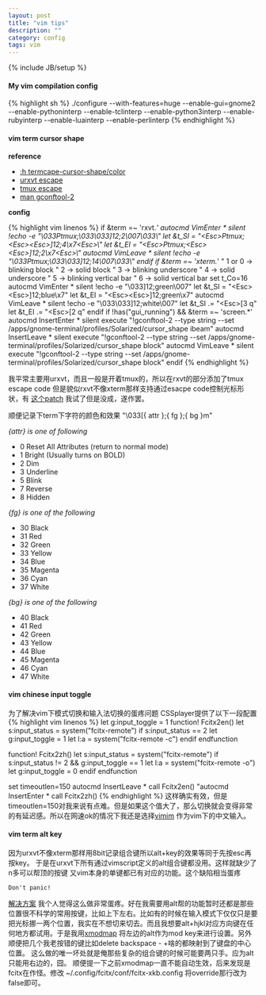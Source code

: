 ```yaml
---
layout: post
title: "vim tips"
description: ""
category: config
tags: vim
---
```

{% include JB/setup %}

#### My vim compilation config

{% highlight sh %}
./configure --with-features=huge --enable-gui=gnome2 --enable-pythoninterp --enable-tclinterp --enable-python3interp --enable-rubyinterp --enable-luainterp --enable-perlinterp
{% endhighlight %}

#### vim term cursor shape

**reference**

* [:h termcape-cursor-shape/color](http://vimdoc.sourceforge.net/htmldoc/term.html#termcap-cursor-color)
* [urxvt escape](http://linux.die.net/man/7/urxvt)
* [tmux escape](http://comments.gmane.org/gmane.comp.terminal-emulators.tmux.user/1322)
* [man gconftool-2](http://linux.die.net/man/1/gconftool-2)

**config**

{% highlight vim linenos %}
if &term =~ 'rxvt.*'
    autocmd VimEnter * silent !echo -e "\033Ptmux;\033\033]12;2\007\033\\"
    let &t_SI = "\<Esc>Ptmux;\<Esc>\<Esc>]12;4\x7\<Esc>\\"
    let &t_EI = "\<Esc>Ptmux;\<Esc>\<Esc>]12;2\x7\<Esc>\\"
    autocmd VimLeave * silent !echo -e "\033Ptmux;\033\033]12;14\007\033\\"
endif
if &term =~ 'xterm.*'
    " 1 or 0 -> blinking block
    " 2 -> solid block
    " 3 -> blinking underscore
    " 4 -> solid underscore
    " 5 -> blinking vertical bar
    " 6 -> solid vertical bar
    set t_Co=16
    autocmd VimEnter * silent !echo -e "\033]12;green\007"
    let &t_SI = "\<Esc>\<Esc>]12;blue\x7"
    let &t_EI = "\<Esc>\<Esc>]12;green\x7"
    autocmd VimLeave * silent !echo -e "\033\033]12;white\007"
    let &t_SI .= "\<Esc>[3 q"
    let &t_EI .= "\<Esc>[2 q"
endif
if !has("gui_running") && &term =~ 'screen.*'
    autocmd InsertEnter * silent execute "!gconftool-2 --type string --set /apps/gnome-terminal/profiles/Solarized/cursor_shape ibeam"
    autocmd InsertLeave * silent execute "!gconftool-2 --type string --set /apps/gnome-terminal/profiles/Solarized/cursor_shape block"
    autocmd VimLeave * silent execute "!gconftool-2 --type string --set /apps/gnome-terminal/profiles/Solarized/cursor_shape block"
endif
{% endhighlight %}

我平常主要用urxvt，而且一般是开着tmux的，所以在rxvt的部分添加了tmux escape code
但是貌似rxvt不像xterm那样支持通过esacpe code控制光标形状，有 [这个patch](https://github.com/yoran-brault/patchs) 我试了但是没成，遂作罢。

顺便记录下term下字符的颜色和效果
 "\033\[{ attr };{ fg };{ bg }m"

*{attr} is one of following*
*  0   Reset All Attributes (return to normal mode)
*  1   Bright (Usually turns on BOLD)
*  2   Dim
*  3   Underline
*  5   Blink
*  7   Reverse
*  8   Hidden

*{fg} is one of the following*
*  30  Black
*  31  Red
*  32  Green
*  33  Yellow
*  34  Blue
*  35  Magenta
*  36  Cyan
*  37  White

*{bg} is one of the following*
*  40  Black
*  41  Red
*  42  Green
*  43  Yellow
*  44  Blue
*  45  Magenta
*  46  Cyan
*  47  White

#### vim chinese input toggle

为了解决vim下模式切换和输入法切换的蛋疼问题
CSSplayer提供了以下一段配置
{% highlight vim linenos %}
let g:input_toggle = 1
function! Fcitx2en()
   let s:input_status = system("fcitx-remote")
   if s:input_status == 2
      let g:input_toggle = 1
      let l:a = system("fcitx-remote -c")
   endif
endfunction

function! Fcitx2zh()
   let s:input_status = system("fcitx-remote")
   if s:input_status != 2 && g:input_toggle == 1
      let l:a = system("fcitx-remote -o")
      let g:input_toggle = 0
   endif
endfunction

set timeoutlen=150
autocmd InsertLeave * call Fcitx2en()
"autocmd InsertEnter * call Fcitx2zh()
{% endhighlight %}
这样确实有效，但是 timeoutlen=150对我来说有点难。但是如果这个值大了，那么切换就会变得非常的有延迟感。所以在网速ok的情况下我还是选择[vimim](http://vimim.googlecode.com/svn/vimim/vimim.html) 作为vim下的中文输入。


#### vim term alt key

因为urxvt不像xterm那样用8bit记录组合键所以alt+key的效果等同于先按esc再按key。
于是在urxvt下所有通过vimscript定义的alt组合键都没用。这样就缺少了n多可以帮顶的按键
又vim本身的单键都已有对应的功能。这个缺陷相当蛋疼

`Don't panic!`

[解决方案](http://vim.wikia.com/wiki/Get_Alt_key_to_work_in_terminal)
我个人觉得这么做非常蛋疼。好在我需要用alt帮的功能暂时还都是那些位置很不科学的常用按键，比如上下左右。比如有的时候在输入模式下仅仅只是要把光标挪一两个位置，我实在不想切来切去。而且我想要alt+hjkl对应方向键在任何地方都试用。于是我用[xmodmap](https://wiki.archlinux.org/index.php/Xmodmap) 将左边的alt作为mod key来进行设置。另外顺便把几个我老按错的键比如delete backspace - +啥的都映射到了键盘的中心位置。
这么做的唯一坏处就是俺那些复杂的组合键的时候可能要两只手。应为alt只能用右边的，囧。
顺便提一下之前xmodmap一直不能自动生效，后来发现是fcitx在作怪。修改 ~/.config/fcitx/conf/fcitx-xkb.config 将override那行改为false即可。
